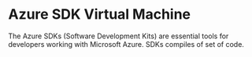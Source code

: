 # Azure SDK Virtual Machine

The Azure SDKs (Software Development Kits) are essential tools for developers working with Microsoft Azure. SDKs compiles of set of code.
